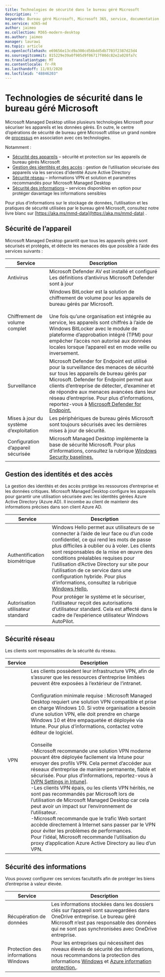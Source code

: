 ```yaml
---
title: Technologies de sécurité dans le bureau géré Microsoft
description: ''
keywords: Bureau géré Microsoft, Microsoft 365, service, documentation
ms.service: m365-md
author: jaimeo
ms.collection: M365-modern-desktop
ms.author: jaimeo
manager: laurawi
ms.topic: article
ms.openlocfilehash: e69656e13cd9a300cd56bdd5db7703f2387d23d4
ms.sourcegitcommit: 815229e39a0f905d9f06717f00dc82e2a028fa7c
ms.translationtype: MT
ms.contentlocale: fr-FR
ms.lasthandoff: 11/03/2020
ms.locfileid: "48846203"
---
```

# <a name="security-technologies-in-microsoft-managed-desktop"></a>Technologies de sécurité dans le bureau géré Microsoft

<!--Security, also Onboarding doc: data handling/store, privileged account access -->

Microsoft Managed Desktop utilise plusieurs technologies Microsoft pour sécuriser les appareils et les données gérés. En outre, le centre d’opérations de sécurité de bureau géré Microsoft utilise un grand nombre de [processus](security-operations.md) en association avec ces technologies.

Notamment : 

- [Sécurité des appareils](#device-security) – sécurité et protection sur les appareils de bureau gérés Microsoft
- [Gestion des identités et des accès](#identity-and-access-management) : gestion de l’utilisation sécurisée des appareils via les services d’identité Azure Active Directory
- [Sécurité réseau](#network-security) – informations VPN et solution et paramètres recommandés pour Microsoft Managed Desktop
- [Sécurité des informations](#information-security) – services disponibles en option pour protéger davantage les informations sensibles 

Pour plus d’informations sur le stockage de données, l’utilisation et les pratiques de sécurité utilisées par le bureau géré Microsoft, consultez notre livre blanc sur [https://aka.ms/mmd-data](https://aka.ms/mmd-data) .


## <a name="device-security"></a>Sécurité de l’appareil

Microsoft Managed Desktop garantit que tous les appareils gérés sont sécurisés et protégés, et détecte les menaces dès que possible à l’aide des services suivants :

Service | Description
--- | ---
Antivirus | Microsoft Defender AV est installé et configuré<br>Les définitions d’antivirus Microsoft Defender sont à jour
Chiffrement de volume complet |    Windows BitLocker est la solution de chiffrement de volume pour les appareils de bureau gérés par Microsoft.<br><br>Une fois qu’une organisation est intégrée au service, les appareils sont chiffrés à l’aide de Windows BitLocker avec le module de plateforme d’approbation intégré (TPM) pour empêcher l’accès non autorisé aux données locales lorsque l’appareil est en mode veille ou inversement. 
Surveillance |    Microsoft Defender for Endpoint est utilisé pour la surveillance des menaces de sécurité sur tous les appareils de bureau gérés par Microsoft. Defender for Endpoint permet aux clients d’entreprise de détecter, d’examiner et de répondre aux menaces avancées dans leur réseau d’entreprise. Pour plus d’informations, reportez-vous à [Microsoft Defender for Endpoint.](https://docs.microsoft.com/windows/threat-protection/windows-defender-atp/windows-defender-advanced-threat-protection) 
Mises à jour du système d’exploitation |  Les périphériques de bureau gérés Microsoft sont toujours sécurisés avec les dernières mises à jour de sécurité.
Configuration d’appareil sécurisée |   Microsoft Managed Desktop implémente la base de sécurité Microsoft. Pour plus d’informations, consultez la rubrique [Windows Security baselines.](https://docs.microsoft.com/windows/security/threat-protection/windows-security-baselines)



## <a name="identity-and-access-management"></a>Gestion des identités et des accès

La gestion des identités et des accès protège les ressources d’entreprise et les données critiques. Microsoft Managed Desktop configure les appareils pour garantir une utilisation sécurisée avec les identités gérées Azure Active Directory (Azure AD). Il incombe au client de maintenir des informations précises dans son client Azure AD. 

Service | Description
--- | ---
Authentification biométrique |  Windows Hello permet aux utilisateurs de se connecter à l’aide de leur face ou d’un code confidentiel, ce qui rend les mots de passe plus difficiles à oublier ou à voler. Les clients sont responsables de la mise en œuvre des conditions préalables requises pour l’utilisation d’Active Directory sur site pour l’utilisation de ce service dans une configuration hybride. Pour plus d’informations, consultez la rubrique [Windows Hello.](https://docs.microsoft.com/windows-hardware/design/device-experiences/windows-hello) 
Autorisation utilisateur standard |  Pour protéger le système et le sécuriser, l’utilisateur reçoit des autorisations d’utilisateur standard. Cela est affecté dans le cadre de l’expérience utilisateur Windows AutoPilot.



## <a name="network-security"></a>Sécurité réseau

Les clients sont responsables de la sécurité du réseau. 

Service | Description
--- | ---
VPN | Les clients possèdent leur infrastructure VPN, afin de s’assurer que les ressources d’entreprise limitées peuvent être exposées à l’extérieur de l’intranet.<br><br>Configuration minimale requise : Microsoft Managed Desktop requiert une solution VPN compatible et prise en charge Windows 10. Si votre organisation a besoin d’une solution VPN, elle doit prendre en charge Windows 10 et être empaquetée et déployée via Intune. Pour plus d’informations, contactez votre éditeur de logiciel.<br><br>Conseille<br>-Microsoft recommande une solution VPN moderne pouvant être déployée facilement via Intune pour envoyer des profils VPN. Cela permet d’accéder aux réseaux d’entreprise de manière permanente, fiable et sécurisée. Pour plus d’informations, reportez-vous à [[VPN Settings in Intune]](https://docs.microsoft.com/intune/vpn-settings-configure).<br>-Les clients VPN épais, ou les clients VPN hérités, ne sont pas recommandés par Microsoft lors de l’utilisation de Microsoft Managed Desktop car cela peut avoir un impact sur l’environnement de l’utilisateur.<br>-Microsoft recommande que le trafic Web sortant accède directement à Internet sans passer par le VPN pour éviter les problèmes de performances.<br>Pour l’idéal, Microsoft recommande l’utilisation du proxy d’application Azure Active Directory au lieu d’un VPN.


## <a name="information-security"></a>Sécurité des informations

Vous pouvez configurer ces services facultatifs afin de protéger les biens d’entreprise à valeur élevée. 

Service | Description
--- | ---
Récupération de données  | Les informations stockées dans les dossiers clés sur l’appareil sont sauvegardées dans OneDrive entreprise. Le bureau géré Microsoft n’est pas responsable des données qui ne sont pas synchronisées avec OneDrive entreprise. 
Protection des informations Windows |    Pour les entreprises qui nécessitent des niveaux élevés de sécurité des informations, nous recommandons la protection des informations [Windows](https://docs.microsoft.com/windows/threat-protection/windows-information-protection/protect-enterprise-data-using-wip) et [Azure information protection.](https://www.microsoft.com/cloud-platform/azure-information-protection). 

